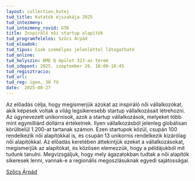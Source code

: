 ```yaml
---
layout: collection_kutej
tud_title: Kutatók éjszakája 2025
tud_intezmeny: 
tud_intezmeny_rovid: GTK
title: Inspiráló női startup alapítók
tud_programfelelos: Szőcs Árpád
tud_eloadok: 
tud_tipus: Csak személyes jelenléttel látogatható
tud_online: 
tud_helyszin: BME Q épület 323-as terem
tud_idopont: 2025. szeptember 26. 18:00-18:45
tud_regisztracio: 
tud_url: 
tud_reg: igen, 30 fő
date:  2025-08-27
---
```


Az előadás célja, hogy megismerjük azokat az inspiráló női vállalkozókat, akik képesek voltak a világ legsikeresebb startup vállalkozásait létrehozni. 
Az úgynevezett unikornisok, azok a startup vállalkozások, melyeket több mint egymilliárd dollárra értékelnek. Ilyen vállalkozásból jelenleg globálisan körülbelül 1.200-at tartanak számon. 
Ezen startupok közül, csupán 100 rendelkezik női alapítókkal is, és csupán 13 unikornis rendelkezik kizárólag női alapítókkal. 
Az előadás keretében áttekintjük ezeket a vállalkozásokat, megismerjük az alapítókat, és közösen elemezzük, hogy a példájukból mit tudunk tanulni. 
Megvizsgáljuk, hogy mely ágazatokban tudtak a női alapítók sikeresek lenni, vannak-e a regionális megoszlásuknak egyedi sajátosságai. 

[Szőcs Árpád](https://tudprog.bme.hu/kutatok_ejszakaja/profilok/szocs_arpad)


